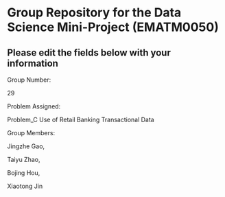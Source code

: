 # Group Repository for the Data Science Mini-Project (EMATM0050)

## Please edit the fields below with your information
Group Number: 

29

Problem Assigned: 

Problem_C Use of Retail Banking Transactional Data

Group Members:

Jingzhe Gao,

Taiyu Zhao,

Bojing Hou,

Xiaotong Jin

